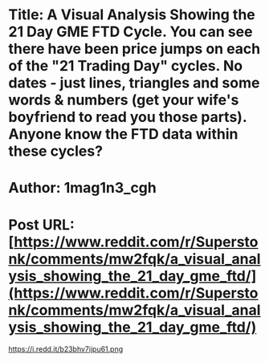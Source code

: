 # Title: A Visual Analysis Showing the 21 Day GME FTD Cycle. You can see there have been price jumps on each of the "21 Trading Day" cycles. No dates - just lines, triangles and some words & numbers (get your wife's boyfriend to read you those parts). Anyone know the FTD data within these cycles?
# Author: 1mag1n3_cgh
# Post URL: [https://www.reddit.com/r/Superstonk/comments/mw2fqk/a_visual_analysis_showing_the_21_day_gme_ftd/](https://www.reddit.com/r/Superstonk/comments/mw2fqk/a_visual_analysis_showing_the_21_day_gme_ftd/)


https://i.redd.it/b23bhv7ijpu61.png